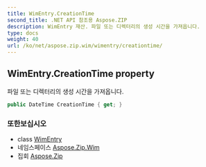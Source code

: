 ```yaml
---
title: WimEntry.CreationTime
second_title: .NET API 참조용 Aspose.ZIP
description: WimEntry 재산. 파일 또는 디렉터리의 생성 시간을 가져옵니다.
type: docs
weight: 40
url: /ko/net/aspose.zip.wim/wimentry/creationtime/
---
```

## WimEntry.CreationTime property

파일 또는 디렉터리의 생성 시간을 가져옵니다.

```csharp
public DateTime CreationTime { get; }
```

### 또한보십시오

* class [WimEntry](../)
* 네임스페이스 [Aspose.Zip.Wim](../../wimentry/)
* 집회 [Aspose.Zip](../../../)


